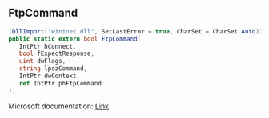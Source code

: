 ## FtpCommand

```csharp
[DllImport("wininet.dll", SetLastError = true, CharSet = CharSet.Auto)]
public static extern bool FtpCommand(
   IntPtr hConnect,
   bool fExpectResponse,
   uint dwFlags,
   string lpszCommand,
   IntPtr dwContext,
   ref IntPtr phFtpCommand
);
```

Microsoft documentation: [Link](https://docs.microsoft.com/en-us/windows/win32/api/wininet/nf-wininet-ftpcommanda)
